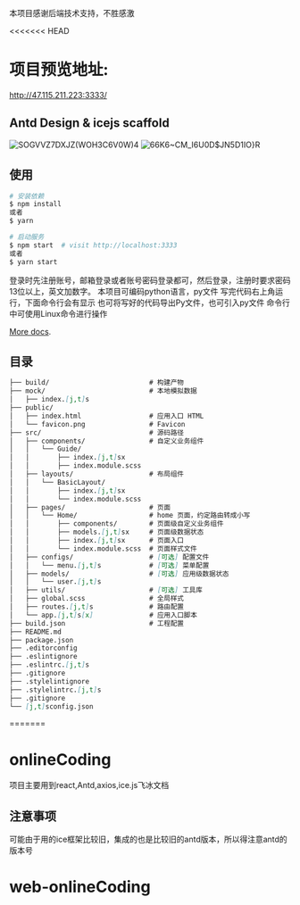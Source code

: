 本项目感谢后端技术支持，不胜感激

<<<<<<< HEAD
# 项目预览地址:
http://47.115.211.223:3333/
## Antd Design & icejs scaffold
![SOGVVZ7DXJZ(WOH3C6V0W)4](https://user-images.githubusercontent.com/101552308/229388522-35348f62-dbb5-414f-9f95-b5207aa2b542.png)
![66K6~CM_I6U0D$JN5D1IO}R](https://user-images.githubusercontent.com/101552308/229388526-6ab63419-3061-43ed-85ab-cc63992a0b65.png)

## 使用

```bash
# 安装依赖
$ npm install
或者
$ yarn 

# 启动服务
$ npm start  # visit http://localhost:3333
或者
$ yarn start
```
登录时先注册账号，邮箱登录或者账号密码登录都可，然后登录，注册时要求密码13位以上，英文加数字。
本项目可编码python语言，py文件
写完代码右上角运行，下面命令行会有显示
也可将写好的代码导出Py文件，也可引入py文件
命令行中可使用Linux命令进行操作

[More docs](https://ice.work/docs/guide/about).

## 目录

```md
├── build/                         # 构建产物
├── mock/                          # 本地模拟数据
│   ├── index.[j,t]s
├── public/
│   ├── index.html                 # 应用入口 HTML
│   └── favicon.png                # Favicon
├── src/                           # 源码路径
│   ├── components/                # 自定义业务组件
│   │   └── Guide/
│   │       ├── index.[j,t]sx
│   │       ├── index.module.scss
│   ├── layouts/                   # 布局组件
│   │   └── BasicLayout/
│   │       ├── index.[j,t]sx
│   │       └── index.module.scss
│   ├── pages/                     # 页面
│   │   └── Home/                  # home 页面，约定路由转成小写
│   │       ├── components/        # 页面级自定义业务组件
│   │       ├── models.[j,t]sx     # 页面级数据状态
│   │       ├── index.[j,t]sx      # 页面入口
│   │       └── index.module.scss  # 页面样式文件
│   ├── configs/                   # [可选] 配置文件
│   │   └── menu.[j,t]s            # [可选] 菜单配置
│   ├── models/                    # [可选] 应用级数据状态
│   │   └── user.[j,t]s
│   ├── utils/                     # [可选] 工具库
│   ├── global.scss                # 全局样式
│   ├── routes.[j,t]s              # 路由配置
│   └── app.[j,t]s[x]              # 应用入口脚本
├── build.json                     # 工程配置
├── README.md
├── package.json
├── .editorconfig
├── .eslintignore
├── .eslintrc.[j,t]s
├── .gitignore
├── .stylelintignore
├── .stylelintrc.[j,t]s
├── .gitignore
└── [j,t]sconfig.json
```
=======
# onlineCoding
项目主要用到react,Antd,axios,ice.js飞冰文档


## 注意事项
可能由于用的ice框架比较旧，集成的也是比较旧的antd版本，所以得注意antd的版本号
# web-onlineCoding
